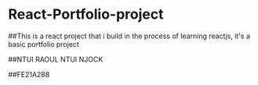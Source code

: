 # React-Portfolio-project

##This is a react project that i build in the process of learning reactjs, it's a basic portfolio project 

##NTUI RAOUL NTUI NJOCK 

##FE21A288
